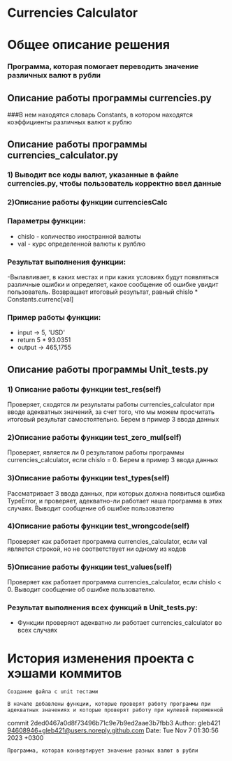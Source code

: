 # Currencies Calculator

# Общее описание решения

### Программа, которая помогает переводить значение различных валют в рубли

## Описание работы программы currencies.py


###В нем находятся словарь Constants, в котором находятся коэффициенты различных валют к рублю

## Описание работы программы currencies_calculator.py
### 1) Выводит все коды валют, указанные в файле currencies.py, чтобы пользователь корректно ввел данные
### 2)Описание работы функции currenciesCalc
### Параметры функции:
 - chislo - количество иностранной валюты
 - val - курс определенной валюты к рулблю
### Результат выполнения функции:
-Вылавливает, в каких местах и при каких условиях будут появляться различные ошибки и определяет, какое сообщение об ошибке увидит пользователь.
 Возвращает итоговый результат, равный chislo * Constants.currenc[val]
### Пример работы функции:

- input -> 5, 'USD'
- return 5 * 93.0351
- output -> 465,1755

## Описание работы программы Unit_tests.py

### 1) Описание работы функции test_res(self)
Проверяет, сходятся ли результаты работы currencies_calculator при вводе адекватных значений, за счет того, что мы можем просчитать итоговый результат самостоятельно. Берем в пример 3 ввода данных
### 2)Описание работы функции test_zero_mul(self)
Проверяет, является ли 0 результатом работы программы currencies_calculator, если chislo = 0. Берем в пример 3 ввода данных
### 3)Описание работы функции test_types(self)
Рассматривает 3 ввода данных, при которых должна появиться ошибка TypeError, и проверяет, адекватно-ли работает наша программа в этих случаях. Выводит сообщение об ошибке пользователю 
### 4)Описание работы функции test_wrongcode(self)
Проверяет как работает программа currencies_calculator, если val является строкой, но не соответствует ни одному из кодов 

### 5)Описание работы функции test_values(self)
Проверяет как работает программа currencies_calculator, если chislo < 0. Выводит сообщение об ошибке пользователю.


### Результат выполнения всех функций в Unit_tests.py:

- Функции проверяют адекватно ли работает currencies_calculator во всех случаях

# История изменения проекта с хэшами коммитов

    Создание файла с unit тестами

    В начале добавлены функции, которые проверят работу программы при адекватных значениях и которые проверят работу при нулевой переменной

commit 2ded0467a0d8f73496b71c9e7b9ed2aae3b7fbb3
Author: gleb421 <94608946+gleb421@users.noreply.github.com>
Date:   Tue Nov 7 01:30:56 2023 +0300

    Программа, которая конвертирует значение разных валют в рубли
